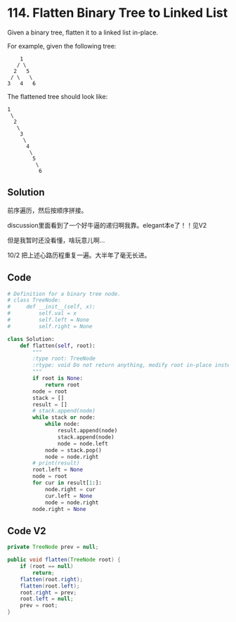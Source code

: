 # 114. Flatten Binary Tree to Linked List

Given a binary tree, flatten it to a linked list in-place.

For example, given the following tree:

```
    1
   / \
  2   5
 / \   \
3   4   6
```

The flattened tree should look like:

```
1
 \
  2
   \
    3
     \
      4
       \
        5
         \
          6
```



## Solution

前序遍历，然后按顺序拼接。

discussion里面看到了一个好牛逼的递归啊我靠。elegant本e了！！见V2

但是我暂时还没看懂，啥玩意儿啊...

10/2 把上述心路历程重复一遍。大半年了毫无长进。



## Code

```python
# Definition for a binary tree node.
# class TreeNode:
#     def __init__(self, x):
#         self.val = x
#         self.left = None
#         self.right = None

class Solution:
    def flatten(self, root):
        """
        :type root: TreeNode
        :rtype: void Do not return anything, modify root in-place instead.
        """
        if root is None:
            return root
        node = root
        stack = []
        result = []
        # stack.append(node)
        while stack or node:
            while node:
                result.append(node)
                stack.append(node)
                node = node.left
            node = stack.pop()
            node = node.right
        # print(result)
        root.left = None
        node = root
        for cur in result[1:]:
            node.right = cur
            cur.left = None
            node = node.right
        node.right = None
```



## Code V2

```java
private TreeNode prev = null;

public void flatten(TreeNode root) {
    if (root == null)
        return;
    flatten(root.right);
    flatten(root.left);
    root.right = prev;
    root.left = null;
    prev = root;
}
```



